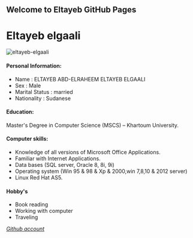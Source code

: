 ## Welcome to Eltayeb GitHub Pages



# Eltayeb elgaali

![eltayeb-elgaali](https://user-images.githubusercontent.com/60981643/81560149-1cbe5c80-9391-11ea-9080-15f4b3f69b3d.jpg)


#### Personal Information:

- Name : ELTAYEB ABD-ELRAHEEM ELTAYEB ELGAALI
- Sex : Male
- Marital Status : married
- Nationality : Sudanese 

#### Education:

Master's Degree in Computer Science (MSCS) – Khartoum University.

#### Computer skills:

- Knowledge of all versions of Microsoft Office Applications.
- Familiar with Internet Applications.
- Data bases (SQL server, Oracle 8, 8i, 9i)
- Operating system (Win 95 & 98 & Xp & 2000,win 7,8,10 & 2012 server)
- Linux Red Hat AS5. 

#### Hobby's

- Book reading
- Working with computer
- Traveling

[_Github account_](https://github.com/Eltayeb-Elgaali)